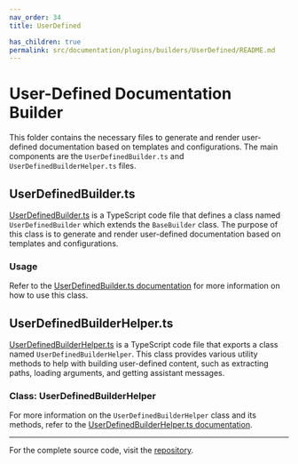 ```yaml
---
nav_order: 34
title: UserDefined

has_children: true
permalink: src/documentation/plugins/builders/UserDefined/README.md
---
```


# User-Defined Documentation Builder

This folder contains the necessary files to generate and render user-defined documentation based on templates and configurations. The main components are the `UserDefinedBuilder.ts` and `UserDefinedBuilderHelper.ts` files.

## UserDefinedBuilder.ts

[UserDefinedBuilder.ts](UserDefinedBuilder.ts) is a TypeScript code file that defines a class named `UserDefinedBuilder` which extends the `BaseBuilder` class. The purpose of this class is to generate and render user-defined documentation based on templates and configurations.

### Usage

Refer to the [UserDefinedBuilder.ts documentation](UserDefinedBuilder.ts) for more information on how to use this class.

## UserDefinedBuilderHelper.ts

[UserDefinedBuilderHelper.ts](UserDefinedBuilderHelper.ts) is a TypeScript code file that exports a class named `UserDefinedBuilderHelper`. This class provides various utility methods to help with building user-defined content, such as extracting paths, loading arguments, and getting assistant messages.

### Class: UserDefinedBuilderHelper

For more information on the `UserDefinedBuilderHelper` class and its methods, refer to the [UserDefinedBuilderHelper.ts documentation](UserDefinedBuilderHelper.ts).

---

For the complete source code, visit the [repository](https://github.com/ingig/code-narrator/src/documentation/plugins/builders/UserDefined).